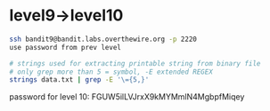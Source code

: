 # level9->level10

``` bash
ssh bandit9@bandit.labs.overthewire.org -p 2220
use password from prev level
```
```bash
# strings used for extracting printable string from binary file
# only grep more than 5 = symbol, -E extended REGEX
strings data.txt | grep -E '\={5,}'
```


password for level 10:
FGUW5ilLVJrxX9kMYMmlN4MgbpfMiqey

